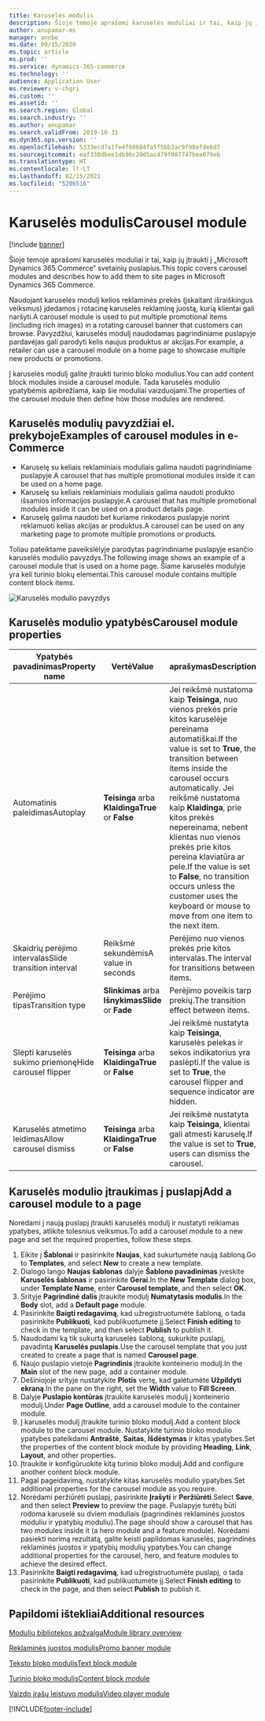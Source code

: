 ```yaml
---
title: Karuselės modulis
description: Šioje temoje aprašomi karuselės moduliai ir tai, kaip jų įtraukti į „Microsoft Dynamics 365 Commerce“ svetainių puslapius.
author: anupamar-ms
manager: annbe
ms.date: 09/15/2020
ms.topic: article
ms.prod: ''
ms.service: dynamics-365-commerce
ms.technology: ''
audience: Application User
ms.reviewer: v-chgri
ms.custom: ''
ms.assetid: ''
ms.search.region: Global
ms.search.industry: ''
ms.author: anupamar
ms.search.validFrom: 2019-10-31
ms.dyn365.ops.version: ''
ms.openlocfilehash: 5333ecd7a1fe4f60684fa5f5bb3ac9f98efde6d7
ms.sourcegitcommit: eaf330dbee1db96c20d5ac479f007747bea079eb
ms.translationtype: HT
ms.contentlocale: lt-LT
ms.lasthandoff: 02/15/2021
ms.locfileid: "5206516"
---
```

# <a name="carousel-module"></a><span data-ttu-id="f243e-103">Karuselės modulis</span><span class="sxs-lookup"><span data-stu-id="f243e-103">Carousel module</span></span>

[!include [banner](includes/banner.md)]

<span data-ttu-id="f243e-104">Šioje temoje aprašomi karuselės moduliai ir tai, kaip jų įtraukti į „Microsoft Dynamics 365 Commerce“ svetainių puslapius.</span><span class="sxs-lookup"><span data-stu-id="f243e-104">This topic covers carousel modules and describes how to add them to site pages in Microsoft Dynamics 365 Commerce.</span></span>

<span data-ttu-id="f243e-105">Naudojant karuselės modulį kelios reklaminės prekės (įskaitant išraiškingus veiksmus) įdedamos į rotacinę karuselės reklaminę juostą, kurią klientai gali naršyti.</span><span class="sxs-lookup"><span data-stu-id="f243e-105">A carousel module is used to put multiple promotional items (including rich images) in a rotating carousel banner that customers can browse.</span></span> <span data-ttu-id="f243e-106">Pavyzdžiui, karuselės modulį naudodamas pagrindiniame puslapyje pardavėjas gali parodyti kelis naujus produktus ar akcijas.</span><span class="sxs-lookup"><span data-stu-id="f243e-106">For example, a retailer can use a carousel module on a home page to showcase multiple new products or promotions.</span></span>

<span data-ttu-id="f243e-107">Į karuselės modulį galite įtraukti turinio bloko modulius.</span><span class="sxs-lookup"><span data-stu-id="f243e-107">You can add content block modules inside a carousel module.</span></span> <span data-ttu-id="f243e-108">Tada karuselės modulio ypatybėmis apibrėžiama, kaip šie moduliai vaizduojami.</span><span class="sxs-lookup"><span data-stu-id="f243e-108">The properties of the carousel module then define how those modules are rendered.</span></span>

## <a name="examples-of-carousel-modules-in-e-commerce"></a><span data-ttu-id="f243e-109">Karuselės modulių pavyzdžiai el. prekyboje</span><span class="sxs-lookup"><span data-stu-id="f243e-109">Examples of carousel modules in e-Commerce</span></span>

- <span data-ttu-id="f243e-110">Karuselę su keliais reklaminiais moduliais galima naudoti pagrindiniame puslapyje.</span><span class="sxs-lookup"><span data-stu-id="f243e-110">A carousel that has multiple promotional modules inside it can be used on a home page.</span></span>
- <span data-ttu-id="f243e-111">Karuselę su keliais reklaminiais moduliais galima naudoti produkto išsamios informacijos puslapyje.</span><span class="sxs-lookup"><span data-stu-id="f243e-111">A carousel that has multiple promotional modules inside it can be used on a product details page.</span></span>
- <span data-ttu-id="f243e-112">Karuselę galima naudoti bet kuriame rinkodaros puslapyje norint reklamuoti kelias akcijas ar produktus.</span><span class="sxs-lookup"><span data-stu-id="f243e-112">A carousel can be used on any marketing page to promote multiple promotions or products.</span></span>

<span data-ttu-id="f243e-113">Toliau pateiktame paveikslėlyje parodytas pagrindiniame puslapyje esančio karuselės modulio pavyzdys.</span><span class="sxs-lookup"><span data-stu-id="f243e-113">The following image shows an example of a carousel module that is used on a home page.</span></span> <span data-ttu-id="f243e-114">Šiame karuselės modulyje yra keli turinio blokų elementai.</span><span class="sxs-lookup"><span data-stu-id="f243e-114">This carousel module contains multiple content block items.</span></span>

![Karuselės modulio pavyzdys](./media/Hero.PNG)

## <a name="carousel-module-properties"></a><span data-ttu-id="f243e-116">Karuselės modulio ypatybės</span><span class="sxs-lookup"><span data-stu-id="f243e-116">Carousel module properties</span></span>

| <span data-ttu-id="f243e-117">Ypatybės pavadinimas</span><span class="sxs-lookup"><span data-stu-id="f243e-117">Property name</span></span>             | <span data-ttu-id="f243e-118">Vertė</span><span class="sxs-lookup"><span data-stu-id="f243e-118">Value</span></span>                 | <span data-ttu-id="f243e-119">aprašymas</span><span class="sxs-lookup"><span data-stu-id="f243e-119">Description</span></span> |
|---------------------------|-----------------------|-------------|
| <span data-ttu-id="f243e-120">Automatinis paleidimas</span><span class="sxs-lookup"><span data-stu-id="f243e-120">Autoplay</span></span>                  | <span data-ttu-id="f243e-121">**Teisinga** arba **Klaidinga**</span><span class="sxs-lookup"><span data-stu-id="f243e-121">**True** or **False**</span></span> | <span data-ttu-id="f243e-122">Jei reikšmė nustatoma kaip **Teisinga**, nuo vienos prekės prie kitos karuselėje pereinama automatiškai.</span><span class="sxs-lookup"><span data-stu-id="f243e-122">If the value is set to **True**, the transition between items inside the carousel occurs automatically.</span></span> <span data-ttu-id="f243e-123">Jei reikšmė nustatoma kaip **Klaidinga**, prie kitos prekės nepereinama, nebent klientas nuo vienos prekės prie kitos pereina klaviatūra ar pele.</span><span class="sxs-lookup"><span data-stu-id="f243e-123">If the value is set to **False**, no transition occurs unless the customer uses the keyboard or mouse to move from one item to the next item.</span></span> |
| <span data-ttu-id="f243e-124">Skaidrių perėjimo intervalas</span><span class="sxs-lookup"><span data-stu-id="f243e-124">Slide transition interval</span></span> | <span data-ttu-id="f243e-125">Reikšmė sekundėmis</span><span class="sxs-lookup"><span data-stu-id="f243e-125">A value in seconds</span></span>    | <span data-ttu-id="f243e-126">Perėjimo nuo vienos prekės prie kitos intervalas.</span><span class="sxs-lookup"><span data-stu-id="f243e-126">The interval for transitions between items.</span></span> |
| <span data-ttu-id="f243e-127">Perėjimo tipas</span><span class="sxs-lookup"><span data-stu-id="f243e-127">Transition type</span></span>           | <span data-ttu-id="f243e-128">**Slinkimas** arba **Išnykimas**</span><span class="sxs-lookup"><span data-stu-id="f243e-128">**Slide** or **Fade**</span></span> | <span data-ttu-id="f243e-129">Perėjimo poveikis tarp prekių.</span><span class="sxs-lookup"><span data-stu-id="f243e-129">The transition effect between items.</span></span> |
| <span data-ttu-id="f243e-130">Slėpti karuselės sukimo priemonę</span><span class="sxs-lookup"><span data-stu-id="f243e-130">Hide carousel flipper</span></span>     | <span data-ttu-id="f243e-131">**Teisinga** arba **Klaidinga**</span><span class="sxs-lookup"><span data-stu-id="f243e-131">**True** or **False**</span></span> | <span data-ttu-id="f243e-132">Jei reikšmė nustatyta kaip **Teisinga**, karuselės pelekas ir sekos indikatorius yra paslėpti.</span><span class="sxs-lookup"><span data-stu-id="f243e-132">If the value is set to **True**, the carousel flipper and sequence indicator are hidden.</span></span> |
| <span data-ttu-id="f243e-133">Karuselės atmetimo leidimas</span><span class="sxs-lookup"><span data-stu-id="f243e-133">Allow carousel dismiss</span></span>    | <span data-ttu-id="f243e-134">**Teisinga** arba **Klaidinga**</span><span class="sxs-lookup"><span data-stu-id="f243e-134">**True** or **False**</span></span> | <span data-ttu-id="f243e-135">Jei reikšmė nustatyta kaip **Teisinga**, klientai gali atmesti karuselę.</span><span class="sxs-lookup"><span data-stu-id="f243e-135">If the value is set to **True**, users can dismiss the carousel.</span></span> |

## <a name="add-a-carousel-module-to-a-page"></a><span data-ttu-id="f243e-136">Karuselės modulio įtraukimas į puslapį</span><span class="sxs-lookup"><span data-stu-id="f243e-136">Add a carousel module to a page</span></span>

<span data-ttu-id="f243e-137">Norėdami į naują puslapį įtraukti karuselės modulį ir nustatyti reikiamas ypatybes, atlikite tolesnius veiksmus.</span><span class="sxs-lookup"><span data-stu-id="f243e-137">To add a carousel module to a new page and set the required properties, follow these steps.</span></span>

1. <span data-ttu-id="f243e-138">Eikite į **Šablonai** ir pasirinkite **Naujas**, kad sukurtumėte naują šabloną.</span><span class="sxs-lookup"><span data-stu-id="f243e-138">Go to **Templates**, and select **New** to create a new template.</span></span>
1. <span data-ttu-id="f243e-139">Dialogo lango **Naujas šablonas** dalyje **Šablono pavadinimas** įveskite **Karuselės šablonas** ir pasirinkite **Gerai**.</span><span class="sxs-lookup"><span data-stu-id="f243e-139">In the **New Template** dialog box, under **Template Name**, enter **Carousel template**, and then select **OK**.</span></span>
1. <span data-ttu-id="f243e-140">Srityje **Pagrindinė dalis** įtraukite modulį **Numatytasis modulis**.</span><span class="sxs-lookup"><span data-stu-id="f243e-140">In the **Body** slot, add a **Default page** module.</span></span>
1. <span data-ttu-id="f243e-141">Pasirinkite **Baigti redagavimą**, kad užregistruotumėte šabloną, o tada pasirinkite **Publikuoti**, kad publikuotumėte jį.</span><span class="sxs-lookup"><span data-stu-id="f243e-141">Select **Finish editing** to check in the template, and then select **Publish** to publish it.</span></span>  
1. <span data-ttu-id="f243e-142">Naudodami ką tik sukurtą karuselės šabloną, sukurkite puslapį, pavadintą **Karuselės puslapis**.</span><span class="sxs-lookup"><span data-stu-id="f243e-142">Use the carousel template that you just created to create a page that is named **Carousel page**.</span></span>
1. <span data-ttu-id="f243e-143">Naujo puslapio vietoje **Pagrindinis** įtraukite konteinerio modulį.</span><span class="sxs-lookup"><span data-stu-id="f243e-143">In the **Main** slot of the new page, add a container module.</span></span> 
1. <span data-ttu-id="f243e-144">Dešiniojoje srityje nustatykite **Plotis** vertę, kad galėtumėte **Užpildyti ekraną**.</span><span class="sxs-lookup"><span data-stu-id="f243e-144">In the pane on the right, set the **Width** value to **Fill Screen**.</span></span>
1. <span data-ttu-id="f243e-145">Dalyje **Puslapio kontūras** įtraukite karuselės modulį į konteinerio modulį.</span><span class="sxs-lookup"><span data-stu-id="f243e-145">Under **Page Outline**, add a carousel module to the container module.</span></span>
1. <span data-ttu-id="f243e-146">Į karuselės modulį įtraukite turinio bloko modulį.</span><span class="sxs-lookup"><span data-stu-id="f243e-146">Add a content block module to the carousel module.</span></span> <span data-ttu-id="f243e-147">Nustatykite turinio bloko modulio ypatybes pateikdami **Antraštė**, **Saitas**, **Išdėstymas** ir kitas ypatybes.</span><span class="sxs-lookup"><span data-stu-id="f243e-147">Set the properties of the content block module by providing **Heading**, **Link**, **Layout**, and other properties.</span></span>
1. <span data-ttu-id="f243e-148">Įtraukite ir konfigūruokite kitą turinio bloko modulį.</span><span class="sxs-lookup"><span data-stu-id="f243e-148">Add and configure another content block module.</span></span>
1. <span data-ttu-id="f243e-149">Pagal pageidavimą, nustatykite kitas karuselės modulio ypatybes.</span><span class="sxs-lookup"><span data-stu-id="f243e-149">Set additional properties for the carousel module as you require.</span></span>
1. <span data-ttu-id="f243e-150">Norėdami peržiūrėti puslapį, pasirinkite **Įrašyti** ir **Peržiūrėti**.</span><span class="sxs-lookup"><span data-stu-id="f243e-150">Select **Save**, and then select **Preview** to preview the page.</span></span> <span data-ttu-id="f243e-151">Puslapyje turėtų būti rodoma karuselė su dviem moduliais (pagrindinės reklaminės juostos moduliu ir ypatybių moduliu).</span><span class="sxs-lookup"><span data-stu-id="f243e-151">The page should show a carousel that has two modules inside it (a hero module and a feature module).</span></span> <span data-ttu-id="f243e-152">Norėdami pasiekti norimą rezultatą, galite keisti papildomas karuselės, pagrindinės reklaminės juostos ir ypatybių modulių ypatybes.</span><span class="sxs-lookup"><span data-stu-id="f243e-152">You can change additional properties for the carousel, hero, and feature modules to achieve the desired effect.</span></span>
1. <span data-ttu-id="f243e-153">Pasirinkite **Baigti redagavimą**, kad užregistruotumėte puslapį, o tada pasirinkite **Publikuoti**, kad publikuotumėte jį.</span><span class="sxs-lookup"><span data-stu-id="f243e-153">Select **Finish editing** to check in the page, and then select **Publish** to publish it.</span></span>

## <a name="additional-resources"></a><span data-ttu-id="f243e-154">Papildomi ištekliai</span><span class="sxs-lookup"><span data-stu-id="f243e-154">Additional resources</span></span>

[<span data-ttu-id="f243e-155">Modulių bibliotekos apžvalga</span><span class="sxs-lookup"><span data-stu-id="f243e-155">Module library overview</span></span>](starter-kit-overview.md)

[<span data-ttu-id="f243e-156">Reklaminės juostos modulis</span><span class="sxs-lookup"><span data-stu-id="f243e-156">Promo banner module</span></span>](add-alert.md)

[<span data-ttu-id="f243e-157">Teksto bloko modulis</span><span class="sxs-lookup"><span data-stu-id="f243e-157">Text block module</span></span>](add-content-rich-block.md)

[<span data-ttu-id="f243e-158">Turinio bloko modulis</span><span class="sxs-lookup"><span data-stu-id="f243e-158">Content block module</span></span>](add-hero-module.md)

[<span data-ttu-id="f243e-159">Vaizdo įrašų leistuvo modulis</span><span class="sxs-lookup"><span data-stu-id="f243e-159">Video player module</span></span>](add-video-player.md)


[!INCLUDE[footer-include](../includes/footer-banner.md)]